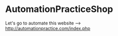 # AutomationPracticeShop
Let's go to automate this website --> http://automationpractice.com/index.php

